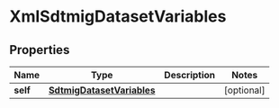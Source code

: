 
# XmlSdtmigDatasetVariables

## Properties
| Name | Type | Description | Notes |
| ------------ | ------------- | ------------- | ------------- |
| **self** | [**SdtmigDatasetVariables**](SdtmigDatasetVariables.md) |  |  [optional] |



